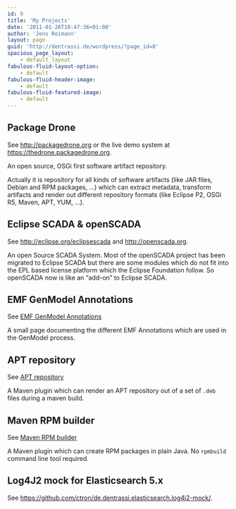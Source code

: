 ```yaml
---
id: 9
title: 'My Projects'
date: '2011-01-26T10:47:36+01:00'
author: 'Jens Reimann'
layout: page
guid: 'http://dentrassi.de/wordpress/?page_id=8'
spacious_page_layout:
    - default_layout
fabulous-fluid-layout-option:
    - default
fabulous-fluid-header-image:
    - default
fabulous-fluid-featured-image:
    - default
---
```


## Package Drone

See <http://packagedrone.org> or the live demo system at <https://thedrone.packagedrone.org>.

An open source, OSGi first software artifact repository.

Actually it is repository for all kinds of software artifacts (like JAR files, Debian and RPM packages, …) which can extract metadata, transform artifacts and render out different repository formats (like Eclipse P2, OSGi R5, Maven, APT, YUM, …).

## Eclipse SCADA &amp; openSCADA

See <http://eclipse.org/eclipsescada> and <http://openscada.org>.

An open Source SCADA System. Most of the openSCADA project has been migrated to Eclipse SCADA but there are some modules which do not fit into the EPL based license platform which the Eclipse Foundation follow. So openSCADA now is like an “add-on” to Eclipse SCADA.

## EMF GenModel Annotations

See [EMF GenModel Annotations](https://dentrassi.de/my-projects/emf-genmodel-annotations/)

A small page documenting the different EMF Annotations which are used in the GenModel process.

## APT repository

See [APT repository](https://dentrassi.de/my-projects/apt-repo/)

A Maven plugin which can render an APT repository out of a set of `.deb` files during a maven build.

## Maven RPM builder

See [Maven RPM builder](https://ctron.github.io/rpm-builder)

A Maven plugin which can create RPM packages in plain Java. No `rpmbuild` command line tool required.

## Log4J2 mock for Elasticsearch 5.x

See <https://github.com/ctron/de.dentrassi.elasticsearch.log4j2-mock/>.